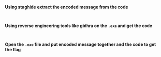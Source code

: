 **Using staghide extract the encoded message from the code**

<br/>

**Using reverse engineering tools like gidhra on the ```.exe``` and get the code**

<br/>

**Open the ```.exe``` file and put encoded message together and the code to get the flag**
